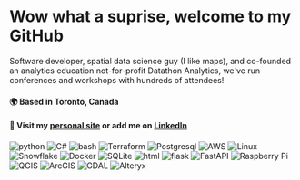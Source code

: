 # Wow what a suprise, welcome to my GitHub

Software developer, spatial data science guy (I like maps), and co-founded an analytics education not-for-profit Datathon Analytics, we've run conferences and workshops with hundreds of attendees!

#### 🌍  Based in Toronto, Canada

#### 💬 Visit my [personal site](https://thomaslillo.com) or add me on [LinkedIn](https://www.linkedin.com/in/thomaslillo/)

####

![python](https://img.shields.io/badge/-Python-3776AB?style=flat-square&logo=python&logoColor=white) ![C#](https://img.shields.io/badge/C_#-Black?logo=dotnet&labelColor=%23512BD4&color=%23512BD4) ![bash](https://img.shields.io/badge/-Bash-4EAA25?style=flat-square&logo=gnu-bash&logoColor=white) ![Terraform](https://img.shields.io/badge/Terraform-Black?logo=terraform&logoColor=white&labelColor=%23844FBA&color=%23844FBA) ![Postgresql](https://img.shields.io/badge/Postgresql-Black?logo=postgresql&logoColor=black&labelColor=%234169E1&color=%234169E1) ![AWS](https://img.shields.io/badge/AWS-Black?logo=amazonwebservices&labelColor=%23232F3E&color=%23232F3E) ![Linux](https://img.shields.io/badge/-Linux-FCC624?style=flat-square&logo=linux&logoColor=black) ![Snowflake](https://img.shields.io/badge/Snowflake-Black?logo=snowflake&labelColor=%2329B5E8&color=%2329B5E8) ![Docker](https://img.shields.io/badge/Docker-Black?logo=docker&logoColor=white&labelColor=%232496ED&color=%232496ED) ![SQLite](https://img.shields.io/badge/SQLite-Black?logo=sqlite&logoColor=white&labelColor=%23003B57&color=%23003B57) ![html](https://img.shields.io/badge/-HTML5-E34F26?style=flat-square&logo=html5&logoColor=white) ![flask](https://img.shields.io/badge/-Flask-black?style=flat-square&logo=flask&logoColor=white) ![FastAPI](https://img.shields.io/badge/-FastAPI-009688?style=flat-square&logo=fastapi&logoColor=white) ![Raspberry Pi](https://img.shields.io/badge/-Raspberry%20Pi-A22846?style=flat-square&logo=raspberry-pi&logoColor=white) ![QGIS](https://img.shields.io/badge/QGIS-Black?logo=qgis&logoColor=gray&labelColor=%23589632&color=%23589632) ![ArcGIS](https://img.shields.io/badge/ArcGIS-Black?logo=arcgis&logoColor=white&labelColor=%232C7AC3&color=%232C7AC3) ![GDAL](https://img.shields.io/badge/GDAL-Black?logo=gdal&logoColor=white&labelColor=%235CAE58&color=%235CAE58) ![Alteryx](https://img.shields.io/badge/Alteryx-Black?logo=alteryx&logoColor=white&labelColor=%230078C0&color=%230078C0)

<!--

get the logo names here and colors
https://simpleicons.org/?q=Terra

make them here
https://shields.io/badges/static-badge


https://demolab.com/

**thomaslillo/thomaslillo** is a ✨ _special_ ✨ repository because its `README.md` (this file) appears on your GitHub profile.
![Image](6ce76d26-9c7a-4fd2-8675-f5d4225363d6-506ddfae-eea1-4438-88f8-9f15e6465492-v1.png)
Here are some ideas to get you started:

- 🔭 I’m currently working on ...
- 🌱 I’m currently learning ...
- 👯 I’m looking to collaborate on ...
- 🤔 I’m looking for help with ...
- 💬 Ask me about ...
- 📫 How to reach me: ...
- 😄 Pronouns: ...
- ⚡ Fun fact: ...

💻 **Languages:** 
Python, C#, SQL, R, Javascript, Powershell, Bash, and a little C++ from school

💡 **Frameworks, Libraries, and Buzzwords:**  
React, Flask, .NET, Alteryx, GIS, Git, AWS, Data Warehousing, Snowflake, Google Cloud, Airflow, Azure, Terraform, Docker, MongoDB, SQL Server, Pandas, (Py)Spark, Databricks, Spatial Data Science

-->
